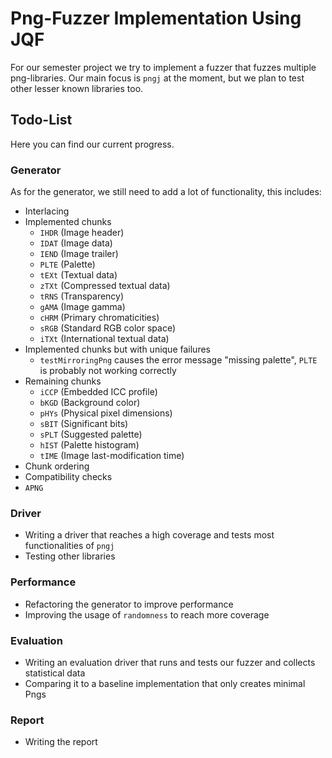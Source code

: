 # Png-Fuzzer Implementation Using JQF

For our semester project we try to implement a fuzzer that fuzzes multiple png-libraries. Our main focus is `pngj` at the moment, but we plan to test other lesser known libraries too.

## Todo-List

Here you can find our current progress.

### Generator

As for the generator, we still need to add a lot of functionality, this includes:

* Interlacing
* Implemented chunks
  * `IHDR` (Image header)
  * `IDAT` (Image data)
  * `IEND` (Image trailer)
  * `PLTE` (Palette)
  * `tEXt` (Textual data)
  * `zTXt` (Compressed textual data)
  * `tRNS` (Transparency)
  * `gAMA` (Image gamma)
  * `cHRM` (Primary chromaticities)
  * `sRGB` (Standard RGB color space)
  * `iTXt` (International textual data)
* Implemented chunks but with unique failures
  * `testMirroringPng` causes the error message "missing palette", `PLTE` is probably not working correctly
* Remaining chunks
  * `iCCP` (Embedded ICC profile)
  * `bKGD` (Background color)
  * `pHYs` (Physical pixel dimensions)
  * `sBIT` (Significant bits)
  * `sPLT` (Suggested palette)
  * `hIST` (Palette histogram)
  * `tIME` (Image last-modification time)
* Chunk ordering
* Compatibility checks
* `APNG`

### Driver

* Writing a driver that reaches a high coverage and tests most functionalities of `pngj`
* Testing other libraries

### Performance

* Refactoring the generator to improve performance
* Improving the usage of `randomness` to reach more coverage

### Evaluation

* Writing an evaluation driver that runs and tests our fuzzer and collects statistical data
* Comparing it to a baseline implementation that only creates minimal Pngs

### Report

* Writing the report